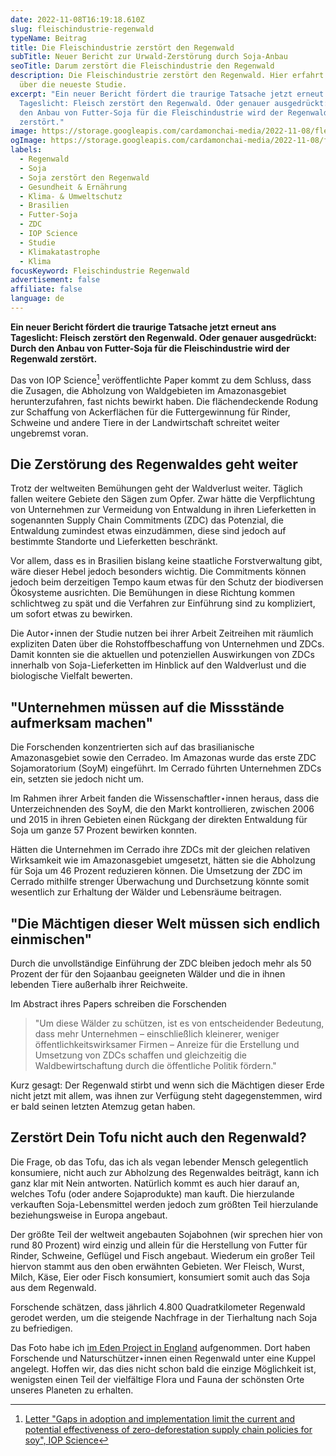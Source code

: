 ```yaml
---
date: 2022-11-08T16:19:18.610Z
slug: fleischindustrie-regenwald
typeName: Beitrag
title: Die Fleischindustrie zerstört den Regenwald
subTitle: Neuer Bericht zur Urwald-Zerstörung durch Soja-Anbau
seoTitle: Darum zerstört die Fleischindustrie den Regenwald
description: Die Fleischindustrie zerstört den Regenwald. Hier erfahrt Ihr alles
  über die neueste Studie.
excerpt: "Ein neuer Bericht fördert die traurige Tatsache jetzt erneut ans
  Tageslicht: Fleisch zerstört den Regenwald. Oder genauer ausgedrückt: Durch
  den Anbau von Futter-Soja für die Fleischindustrie wird der Regenwald
  zerstört."
image: https://storage.googleapis.com/cardamonchai-media/2022-11-08/fleischindustrie-regenwald-jpeg-imagine-182808_606f4e_1024_768/640.webp
ogImage: https://storage.googleapis.com/cardamonchai-media/2022-11-08/fleischindustrie-regenwald-fb-jpeg-imagine-182808_61714e_1200_628/640.webp
labels:
  - Regenwald
  - Soja
  - Soja zerstört den Regenwald
  - Gesundheit & Ernährung
  - Klima- & Umweltschutz
  - Brasilien
  - Futter-Soja
  - ZDC
  - IOP Science
  - Studie
  - Klimakatastrophe
  - Klima
focusKeyword: Fleischindustrie Regenwald
advertisement: false
affiliate: false
language: de
---
```

**Ein neuer Bericht fördert die traurige Tatsache jetzt erneut ans Tageslicht: Fleisch zerstört den Regenwald. Oder genauer ausgedrückt: Durch den Anbau von Futter-Soja für die Fleischindustrie wird der Regenwald zerstört.**

Das von IOP Science[^1] veröffentlichte Paper kommt zu dem Schluss, dass die Zusagen, die Abholzung von Waldgebieten im Amazonasgebiet herunterzufahren, fast nichts bewirkt haben. Die flächendeckende Rodung zur Schaffung von Ackerflächen für die Futtergewinnung für Rinder, Schweine und andere Tiere in der Landwirtschaft schreitet weiter ungebremst voran.

## Die Zerstörung des Regenwaldes geht weiter

Trotz der weltweiten Bemühungen geht der Waldverlust weiter. Täglich fallen weitere Gebiete den Sägen zum Opfer. Zwar hätte die Verpflichtung von Unternehmen zur Vermeidung von Entwaldung in ihren Lieferketten in sogenannten Supply Chain Commitments (ZDC) das Potenzial, die Entwaldung zumindest etwas einzudämmen, diese sind jedoch auf bestimmte Standorte und Lieferketten beschränkt. 

Vor allem, dass es in Brasilien bislang keine staatliche Forstverwaltung gibt, wäre dieser Hebel jedoch besonders wichtig. Die Commitments können jedoch beim derzeitigen Tempo kaum etwas für den Schutz der biodiversen Ökosysteme ausrichten. Die Bemühungen in diese Richtung kommen schlichtweg zu spät und die Verfahren zur Einführung sind zu kompliziert, um sofort etwas zu bewirken.

Die Autor⋆innen der Studie nutzen bei ihrer Arbeit Zeitreihen mit räumlich expliziten Daten über die Rohstoffbeschaffung von Unternehmen und ZDCs. Damit konnten sie die aktuellen und potenziellen Auswirkungen von ZDCs innerhalb von Soja-Lieferketten im Hinblick auf den Waldverlust und die biologische Vielfalt bewerten.

## "Unternehmen müssen auf die Missstände aufmerksam machen"

Die Forschenden konzentrierten sich auf das brasilianische Amazonasgebiet sowie den Cerradeo. Im Amazonas wurde das erste ZDC Sojamoratorium (SoyM) eingeführt. Im Cerrado führten Unternehmen ZDCs ein, setzten sie jedoch nicht um.

Im Rahmen ihrer Arbeit fanden die Wissenschaftler⋆innen heraus, dass die Unterzeichnenden des SoyM, die den Markt kontrollieren, zwischen 2006 und 2015 in ihren Gebieten einen Rückgang der direkten Entwaldung für Soja um ganze 57 Prozent bewirken konnten.

Hätten die Unternehmen im Cerrado ihre ZDCs mit der gleichen relativen Wirksamkeit wie im Amazonasgebiet umgesetzt, hätten sie die Abholzung für Soja um 46 Prozent reduzieren können. Die Umsetzung der ZDC im Cerrado mithilfe strenger Überwachung und Durchsetzung könnte somit wesentlich zur Erhaltung der Wälder und Lebensräume beitragen.

## "Die Mächtigen dieser Welt müssen sich endlich einmischen"

Durch die unvollständige Einführung der ZDC bleiben jedoch mehr als 50 Prozent der für den Sojaanbau geeigneten Wälder und die in ihnen lebenden Tiere außerhalb ihrer Reichweite. 

Im Abstract ihres Papers schreiben die Forschenden

> "Um diese Wälder zu schützen, ist es von entscheidender Bedeutung, dass mehr Unternehmen – einschließlich kleinerer, weniger öffentlichkeitswirksamer Firmen – Anreize für die Erstellung und Umsetzung von ZDCs schaffen und gleichzeitig die Waldbewirtschaftung durch die öffentliche Politik fördern."

Kurz gesagt: Der Regenwald stirbt und wenn sich die Mächtigen dieser Erde nicht jetzt mit allem, was ihnen zur Verfügung steht dagegenstemmen, wird er bald seinen letzten Atemzug getan haben.

## Zerstört Dein Tofu nicht auch den Regenwald?

Die Frage, ob das Tofu, das ich als vegan lebender Mensch gelegentlich konsumiere, nicht auch zur Abholzung des Regenwaldes beiträgt, kann ich ganz klar mit Nein antworten. Natürlich kommt es auch hier darauf an, welches Tofu (oder andere Sojaprodukte) man kauft. Die hierzulande verkauften Soja-Lebensmittel werden jedoch zum größten Teil hierzulande beziehungsweise in Europa angebaut.

Der größte Teil der weltweit angebauten Sojabohnen (wir sprechen hier von rund 80 Prozent) wird einzig und allein für die Herstellung von Futter für Rinder, Schweine, Geflügel und Fisch angebaut. Wiederum ein großer Teil hiervon stammt aus den oben erwähnten Gebieten. Wer Fleisch, Wurst, Milch, Käse, Eier oder Fisch konsumiert, konsumiert somit auch das Soja aus dem Regenwald.

Forschende schätzen, dass jährlich 4.800 Quadratkilometer Regenwald gerodet werden, um die steigende Nachfrage in der Tierhaltung nach Soja zu befriedigen.

Das Foto habe ich [im Eden Project in England](/2009/05/eden-project/) aufgenommen. Dort haben Forschende und Naturschützer⋆innen einen Regenwald unter eine Kuppel angelegt. Hoffen wir, das dies nicht schon bald die einzige Möglichkeit ist, wenigsten einen Teil der vielfältige Flora und Fauna der schönsten Orte unseres Planeten zu erhalten.

[^1]: [Letter "Gaps in adoption and implementation limit the current and potential effectiveness of zero-deforestation supply chain policies for soy", IOP Science](https://iopscience.iop.org/article/10.1088/1748-9326/ac97f6)